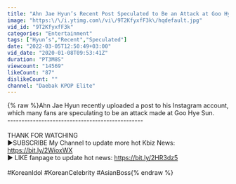 ```yaml
---
title: "Ahn Jae Hyun’s Recent Post Speculated to Be an Attack at Goo Hye Sun"
image: "https:\/\/i.ytimg.com\/vi\/9T2KfyxfF3k\/hqdefault.jpg"
vid_id: "9T2KfyxfF3k"
categories: "Entertainment"
tags: ["Hyun’s","Recent","Speculated"]
date: "2022-03-05T12:50:49+03:00"
vid_date: "2020-01-08T09:53:41Z"
duration: "PT3M8S"
viewcount: "14569"
likeCount: "87"
dislikeCount: ""
channel: "Daebak KPOP Elite"
---
```

{% raw %}Ahn Jae Hyun recently uploaded a post to his Instagram account, which many fans are speculating to be an attack made at Goo Hye Sun.<br />------------------------------------------------<br /><br />THANK FOR WATCHING<br />►SUBSCRIBE My Channel to update more hot Kbiz News: <a rel="nofollow" target="blank" href="https://bit.ly/2WioxWX">https://bit.ly/2WioxWX</a><br />► LIKE fanpage to update hot news:  <a rel="nofollow" target="blank" href="https://bit.ly/2HR3dz5">https://bit.ly/2HR3dz5</a><br /><br />#KoreanIdol #KoreanCelebrity #AsianBoss{% endraw %}
